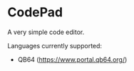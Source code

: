 # CodePad
A very simple code editor.

Languages currently supported:

- QB64 (https://www.portal.qb64.org/)
